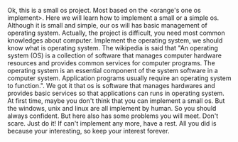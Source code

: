 Ok, this is a small os project. Most based on the <orange's one os implement>. Here we will learn how to implement a small or a simple os. Although it is small and simple, our os will has basic management of operating system. Actually, the project is difficult, you need most common knowledges about computer. Implement the operating system, we should know what is operating system. The wikipedia is said that "An operating system (OS) is a collection of software that manages computer hardware resources and provides common services for computer programs. The operating system is an essential component of the system software in a computer system. Application programs usually require an operating system to function.". We got it that os is software that manages hardwares and provides basic services so that applications can runs in operating system. At first time, maybe you don't think that you can implement a small os. But the windows, unix and linux are all implement by  human. So you should always confident. But here also has some problems you will meet. Don't scare. Just do it! If can't implement any more, have a rest. All you did is because your interesting, so keep your interest forever.
